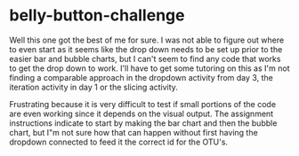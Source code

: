 # belly-button-challenge

Well this one got the best of me for sure. I was not able to figure out where to even start as it seems like the drop down needs to be set up prior to the easier bar and bubble charts, but I can't seem to find any code that works to get the drop down to work. I'll have to get some tutoring on this as I'm not finding a comparable approach in the dropdown activity from day 3, the iteration activity in day 1 or the slicing activity. 

Frustrating because it is very difficult to test if small portions of the code are even working since it depends on the visual output. The assignment instructions indicate to start by making the bar chart and then the bubble chart, but I"m not sure how that can happen without first having the dropdown connected to feed it the correct id for the OTU's. 